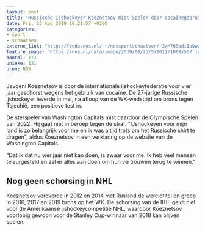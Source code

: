 ```yaml
---
layout: post
title: "Russische ijshockeyer Koeznetsov mist Spelen door cocaïnegebruik"
date: Fri, 23 Aug 2019 16:21:57 +0200
categories: 
- sport 
- schaatsen 
externe_link: "http://feeds.nos.nl/~r/nossportschaatsen/~3/M768adi1uQw/2298673"
feature_image: "https://nos.nl/data/image/2019/08/23/572011/1008x567.jpg"
aantal: 173
unieke: 121
bron: NOS
---
```


<p>Jevgeni Koeznetsov is door de internationale ijshockeyfederatie voor vier jaar geschorst wegens het gebruik van cocaïne. De 27-jarige Russische ijshockeyer leverde in mei, na afloop van de WK-wedstrijd om brons tegen Tsjechië, een positieve test in.</p>
<p>De sterspeler van Washington Capitals mist daardoor de Olympische Spelen van 2022. Hij gaat niet in beroep tegen de straf. "IJshockeyen voor mijn land is zo belangrijk voor me en ik was altijd trots om het Russische shirt te dragen", aldus Koeznetsov in een verklaring op de website van de Washington Capitals.</p>
<p>"Dat ik dat nu vier jaar niet kan doen, is zwaar voor me. Ik heb veel mensen teleurgesteld en zal er alles aan doen om hun vertrouwen terug te winnen."</p>
<h2>Nog geen schorsing in NHL</h2>
<p>Koeznetsov veroverde in 2012 en 2014 met Rusland de wereldtitel en greep in 2016, 2017 en 2019 brons op het WK. De schorsing van de IIHF geldt niet voor de Amerikaanse ijshockeycompetitie NHL, waardoor Koeznetsov voorlopig gewoon voor de Stanley Cup-winnaar van 2018 kan blijven spelen.</p><img src="http://feeds.feedburner.com/~r/nossportschaatsen/~4/M768adi1uQw" height="1" width="1" alt=""/>
